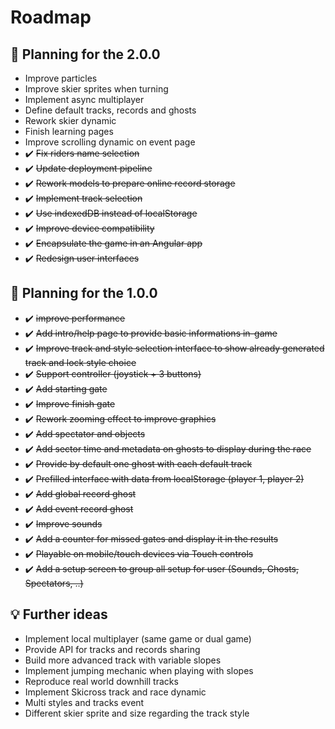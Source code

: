 # Roadmap

## :calendar: Planning for the 2.0.0
- Improve particles
- Improve skier sprites when turning
- Implement async multiplayer
- Define default tracks, records and ghosts
- Rework skier dynamic
- Finish learning pages
- Improve scrolling dynamic on event page
- ✔️ ~~Fix riders name selection~~
- ✔️ ~~Update deployment pipeline~~
- ✔️ ~~Rework models to prepare online record storage~~
- ✔️ ~~Implement track selection~~
- ✔️ ~~Use indexedDB instead of localStorage~~
- ✔️ ~~Improve device compatibility~~
- ✔️ ~~Encapsulate the game in an Angular app~~
- ✔️ ~~Redesign user interfaces~~

## :calendar: Planning for the 1.0.0
- ✔️ ~~improve performance~~
- ✔️ ~~Add intro/help page to provide basic informations in-game~~
- ✔️ ~~Improve track and style selection interface to show already generated track and lock style choice~~
- ✔️ ~~Support controller (joystick + 3 buttons)~~
- ✔️ ~~Add starting gate~~
- ✔️ ~~Improve finish gate~~
- ✔️ ~~Rework zooming effect to improve graphics~~
- ✔️ ~~Add spectator and objects~~
- ✔️ ~~Add sector time and metadata on ghosts to display during the race~~
- ✔️ ~~Provide by default one ghost with each default track~~
- ✔️ ~~Prefilled interface with data from localStorage (player 1, player 2)~~
- ✔️ ~~Add global record ghost~~
- ✔️ ~~Add event record ghost~~
- ✔️ ~~Improve sounds~~
- ✔️ ~~Add a counter for missed gates and display it in the results~~
- ✔️ ~~Playable on mobile/touch devices via Touch controls~~
- ✔️ ~~Add a setup screen to group all setup for user (Sounds, Ghosts, Spectators, ..)~~

## :bulb: Further ideas
- Implement local multiplayer (same game or dual game)
- Provide API for tracks and records sharing
- Build more advanced track with variable slopes
- Implement jumping mechanic when playing with slopes
- Reproduce real world downhill tracks
- Implement Skicross track and race dynamic
- Multi styles and tracks event
- Different skier sprite and size regarding the track style

